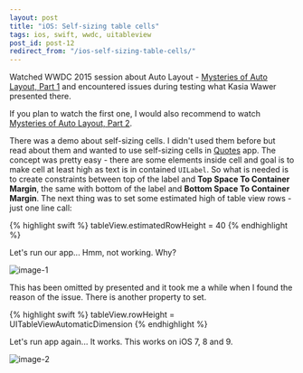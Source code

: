 ```yaml
---
layout: post
title: "iOS: Self-sizing table cells"
tags: ios, swift, wwdc, uitableview
post_id: post-12
redirect_from: "/ios-self-sizing-table-cells/"
---
```

Watched WWDC 2015 session about Auto Layout - [Mysteries of Auto Layout, Part 1][wwdc-218] and encountered issues during testing what Kasia Wawer presented there.

If you plan to watch the first one, I would also recommend to watch [Mysteries of Auto Layout, Part 2][wwdc-219].

There was a demo about self-sizing cells. I didn't used them before but read
about them and wanted to use self-sizing cells in [Quotes][quotes] app.
The concept was pretty easy - there are some elements inside cell and goal is
to make cell at least high as text is in contained `UILabel`. So what is needed
is to create constraints between top of the label and **Top Space To Container Margin**, the same with bottom of the label and **Bottom Space To Container Margin**.
The next thing was to set some estimated high of table view rows - just one line call:

{% highlight swift %}
tableView.estimatedRowHeight = 40
{% endhighlight %}

Let's run our app... Hmm, not working. Why?

![image-1][img-1]

This has been omitted by presented and it took me a while when I found the reason
of the issue. There is another property to set.

{% highlight swift %}
tableView.rowHeight = UITableViewAutomaticDimension
{% endhighlight %}

Let's run app again... It works. This works on iOS 7, 8 and 9.

![image-2][img-2]


[wwdc-218]: https://developer.apple.com/videos/wwdc/2015/?id=218
[wwdc-219]: https://developer.apple.com/videos/wwdc/2015/?id=219
[quotes]: https://github.com/tomkowz/Quotes

[img-1]: /uploads/{{page.post_id}}/1.png
[img-2]: /uploads/{{page.post_id}}/2.png
